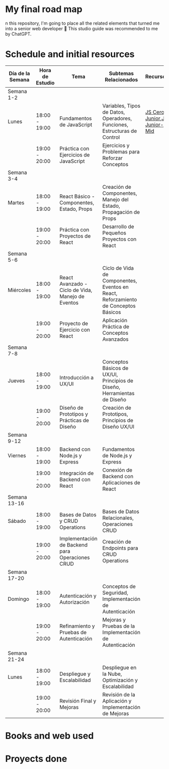 # My final road map

n this repository, I'm going to place all the related elements that turned me into a senior web developer :muscle: This studio guide was recommended to me by ChatGPT.

# Schedule and initial resources

| Día de la Semana | Hora de Estudio | Tema | Subtemas Relacionados | Recursos |
|-------------------|-----------------|------|-----------------------|---------|
| Semana 1-2        |                 |      |                       |         |
| Lunes             | 18:00 - 19:00   | Fundamentos de JavaScript | Variables, Tipos de Datos, Operadores, Funciones, Estructuras de Control | [JS Cero-Junior](https://www.youtube.com/watch?v=z95mZVUcJ-E&t=25182s),[JS Junior-Mid](https://www.youtube.com/watch?v=xOinGb2MZSk&t=8984s) |
|                   | 19:00 - 20:00   | Práctica con Ejercicios de JavaScript | Ejercicios y Problemas para Reforzar Conceptos | |
| Semana 3-4        |                 |      |                       |
| Martes            | 18:00 - 19:00   | React Básico - Componentes, Estado, Props | Creación de Componentes, Manejo del Estado, Propagación de Props |
|                   | 19:00 - 20:00   | Práctica con Proyectos de React | Desarrollo de Pequeños Proyectos con React |
| Semana 5-6        |                 |      |                       |
| Miércoles         | 18:00 - 19:00   | React Avanzado - Ciclo de Vida, Manejo de Eventos | Ciclo de Vida de Componentes, Eventos en React, Reforzamiento de Conceptos Básicos |
|                   | 19:00 - 20:00   | Proyecto de Ejercicio con React | Aplicación Práctica de Conceptos Avanzados |
| Semana 7-8        |                 |      |                       |
| Jueves            | 18:00 - 19:00   | Introducción a UX/UI | Conceptos Básicos de UX/UI, Principios de Diseño, Herramientas de Diseño |
|                   | 19:00 - 20:00   | Diseño de Prototipos y Prácticas de Diseño | Creación de Prototipos, Principios de Diseño UX/UI |
| Semana 9-12       |                 |      |                       |
| Viernes           | 18:00 - 19:00   | Backend con Node.js y Express | Fundamentos de Node.js y Express |
|                   | 19:00 - 20:00   | Integración de Backend con React | Conexión de Backend con Aplicaciones de React |
| Semana 13-16      |                 |      |                       |
| Sábado            | 18:00 - 19:00   | Bases de Datos y CRUD Operations | Bases de Datos Relacionales, Operaciones CRUD |
|                   | 19:00 - 20:00   | Implementación de Backend para Operaciones CRUD | Creación de Endpoints para CRUD Operations |
| Semana 17-20      |                 |      |                       |
| Domingo           | 18:00 - 19:00   | Autenticación y Autorización | Conceptos de Seguridad, Implementación de Autenticación |
|                   | 19:00 - 20:00   | Refinamiento y Pruebas de Autenticación | Mejoras y Pruebas de la Implementación de Autenticación |
| Semana 21-24      |                 |      |                       |
| Lunes             | 18:00 - 19:00   | Despliegue y Escalabilidad | Despliegue en la Nube, Optimización y Escalabilidad |
|                   | 19:00 - 20:00   | Revisión Final y Mejoras | Revisión de la Aplicación y Implementación de Mejoras |

# Books and web used

# Proyects done